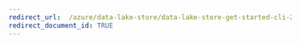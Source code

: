 ```yaml
---
redirect_url:  /azure/data-lake-store/data-lake-store-get-started-cli-2.0
redirect_document_id: TRUE 
---
```

